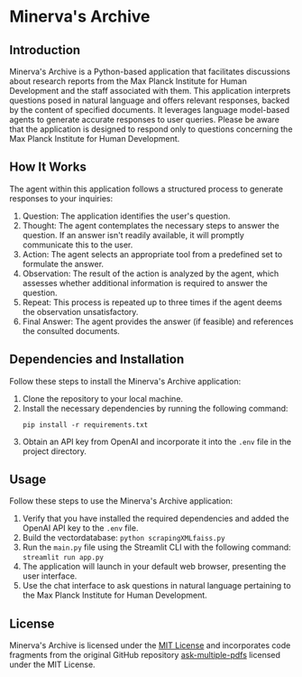 # Minerva's Archive

## Introduction

Minerva's Archive is a Python-based application that facilitates discussions about research reports from the Max Planck Institute for Human Development and the staff associated with them. This application interprets questions posed in natural language and offers relevant responses, backed by the content of specified documents. It leverages language model-based agents to generate accurate responses to user queries. Please be aware that the application is designed to respond only to questions concerning the Max Planck Institute for Human Development.

## How It Works

The agent within this application follows a structured process to generate responses to your inquiries:

1. Question: The application identifies the user's question.
2. Thought: The agent contemplates the necessary steps to answer the question. If an answer isn't readily available, it will promptly communicate this to the user.
2. Action: The agent selects an appropriate tool from a predefined set to formulate the answer.
2. Observation: The result of the action is analyzed by the agent, which assesses whether additional information is required to answer the question.
2. Repeat: This process is repeated up to three times if the agent deems the observation unsatisfactory.
2. Final Answer: The agent provides the answer (if feasible) and references the consulted documents.

## Dependencies and Installation

Follow these steps to install the Minerva's Archive application:

1. Clone the repository to your local machine.
2. Install the necessary dependencies by running the following command:
   ```
   pip install -r requirements.txt
   ```
3. Obtain an API key from OpenAI and incorporate it into the `.env` file in the project directory.

## Usage

Follow these steps to use the Minerva's Archive application:

1. Verify that you have installed the required dependencies and added the OpenAI API key to the `.env` file.
2. Build the vectordatabase: `python scrapingXMLfaiss.py`
2. Run the `main.py` file using the Streamlit CLI with the following command: `streamlit run app.py`
2. The application will launch in your default web browser, presenting the user interface.
2. Use the chat interface to ask questions in natural language pertaining to the Max Planck Institute for Human Development.

## License

Minerva's Archive is licensed under the [MIT License](https://opensource.org/licenses/MIT) and incorporates code fragments from the original GitHub repository [ask-multiple-pdfs](https://github.com/alejandro-ao/ask-multiple-pdfs) licensed under the MIT License.
